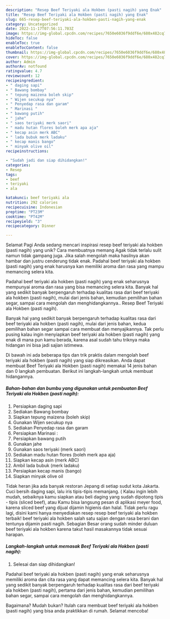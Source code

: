 ```yaml
---
description: "Resep Beef Teriyaki ala Hokben (pasti nagih) yang Enak"
title: "Resep Beef Teriyaki ala Hokben (pasti nagih) yang Enak"
slug: 665-resep-beef-teriyaki-ala-hokben-pasti-nagih-yang-enak
category: Uncategorized
date: 2022-11-17T07:56:11.703Z
image: https://img-global.cpcdn.com/recipes/7650e6036f9ddf6e/680x482cq70/beef-teriyaki-ala-hokben-pasti-nagih-foto-resep-utama.jpg
hideToc: false
enableToc: true
enableTocContent: false
thumbnail: https://img-global.cpcdn.com/recipes/7650e6036f9ddf6e/680x482cq70/beef-teriyaki-ala-hokben-pasti-nagih-foto-resep-utama.jpg
cover: https://img-global.cpcdn.com/recipes/7650e6036f9ddf6e/680x482cq70/beef-teriyaki-ala-hokben-pasti-nagih-foto-resep-utama.jpg
author: Admin
authorAv: notfound
ratingvalue: 4.7
reviewcount: 12
recipeingredient:
- " daging sapi"
- " Bawang bombay"
- " tepung maizena boleh skip"
- " Wijen secukup nya"
- " Penyedap rasa dan garam"
- " Marinasi "
- " bawang putih"
- " jahe"
- " saos teriyaki merk saori"
- " madu hutan flores boleh merk apa aja"
- " kecap asin merk ABC"
- " lada bubuk merk ladaku"
- " kecap manis bango"
- " minyak olive oil"
recipeinstructions:

- "Sudah jadi dan siap dihidangkan!"
categories:
- Resep
tags:
- beef
- teriyaki
- ala

katakunci: beef teriyaki ala 
nutrition: 292 calories
recipecuisine: Indonesian
preptime: "PT23M"
cooktime: "PT42M"
recipeyield: "3"
recipecategory: Dinner

---
```



Selamat Pagi Anda sedang mencari inspirasi resep beef teriyaki ala hokben (pasti nagih) yang unik? Cara membuatnya memang Agak tidak terlalu sulit namun tidak gampang juga. Jika salah mengolah maka hasilnya akan hambar dan justru cenderung tidak enak. Padahal beef teriyaki ala hokben (pasti nagih) yang enak harusnya kan memiliki aroma dan rasa yang mampu memancing selera kita.


Padahal beef teriyaki ala hokben (pasti nagih) yang enak seharusnya mempunyai aroma dan rasa yang bisa memancing selera kita. Banyak hal yang sedikit banyak berpengaruh terhadap kualitas rasa dari beef teriyaki ala hokben (pasti nagih), mulai dari jenis bahan, kemudian pemilihan bahan segar, sampai cara mengolah dan menghidangkannya.. Resep Beef Teriyaki ala Hokben (pasti nagih).

Banyak hal yang sedikit banyak berpengaruh terhadap kualitas rasa dari beef teriyaki ala hokben (pasti nagih), mulai dari jenis bahan, kedua pemilihan bahan segar sampai cara membuat dan menyajikannya. Tak perlu pusing kalau ingin menyiapkan beef teriyaki ala hokben (pasti nagih) yang enak di mana pun kamu berada, karena asal sudah tahu triknya maka hidangan ini bisa jadi sajian istimewa.


Di bawah ini ada beberapa tips dan trik praktis dalam mengolah beef teriyaki ala hokben (pasti nagih) yang siap dikreasikan. Anda dapat membuat Beef Teriyaki ala Hokben (pasti nagih) memakai 14 jenis bahan dan 0 langkah pembuatan. Berikut ini langkah-langkah untuk membuat hidangannya.

<!--inarticleads1-->

##### Bahan-bahan dan bumbu yang digunakan untuk pembuatan Beef Teriyaki ala Hokben (pasti nagih):

1. Persiapkan  daging sapi
1. Sediakan  Bawang bombay
1. Siapkan  tepung maizena (boleh skip)
1. Gunakan  Wijen secukup nya
1. Sediakan  Penyedap rasa dan garam
1. Persiapkan  Marinasi :
1. Persiapkan  bawang putih
1. Gunakan  jahe
1. Gunakan  saos teriyaki (merk saori)
1. Sediakan  madu hutan flores (boleh merk apa aja)
1. Siapkan  kecap asin (merk ABC)
1. Ambil  lada bubuk (merk ladaku)
1. Persiapkan  kecap manis (bango)
1. Siapkan  minyak olive oil


Tidak heran jika ada banyak restoran Jepang di setiap sudut kota Jakarta. Cuci bersih daging sapi, lalu iris tipis-tipis memanjang. ( Kalau ingin lebih mudah, sebaiknya kamu siapkan atau beli daging yang sudah dipotong tipis - tipis (sliced beef), atau Kamu bisa langsung pesan di aplikasi meyer food, karena sliced beef yang dijual dijamin higienis dan halal. Tidak perlu ragu lagi, disini kami hanya menyediakan resep resep beef teriyaki ala hokben terbaik! beef teriyaki ala hokben salah satu sajian dengan rasa berani dan tentunya dijamin pasti nagih. Sebagian Besar orang sudah minder duluan beef teriyaki ala hokben karena takut hasil masakannya tidak sesuai harapan. 

<!--inarticleads2-->

##### Langkah-langkah untuk memasak Beef Teriyaki ala Hokben (pasti nagih):


1. Selesai dan siap dihidangkan!

Padahal beef teriyaki ala hokben (pasti nagih) yang enak seharusnya memiliki aroma dan cita rasa yang dapat memancing selera kita. Banyak hal yang sedikit banyak berpengaruh terhadap kualitas rasa dari beef teriyaki ala hokben (pasti nagih), pertama dari jenis bahan, kemudian pemilihan bahan segar, sampai cara mengolah dan menghidangkannya. 

Bagaimana? Mudah bukan? Itulah cara membuat beef teriyaki ala hokben (pasti nagih) yang bisa anda praktikkan di rumah. Selamat mencoba!
